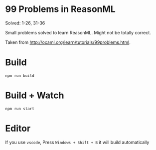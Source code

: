 # 99 Problems in ReasonML

Solved: 1-26, 31-36 

Small problems solved to learn ReasonML. Might not be totally correct.

Taken from http://ocaml.org/learn/tutorials/99problems.html.

# Build

```
npm run build
```

# Build + Watch

```
npm run start
```

# Editor

If you use `vscode`, Press `Windows + Shift + B` it will build automatically
